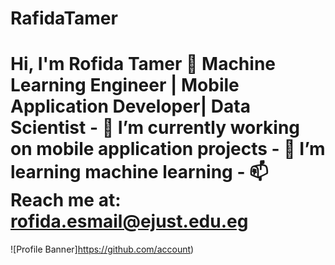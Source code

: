 # RafidaTamer
# Hi, I'm Rofida Tamer 👋 **Machine Learning Engineer** | **Mobile Application Developer**| **Data Scientist**  - 🔭 I’m currently working on mobile application projects - 🌱 I’m learning machine learning - 📫 Reach me at: rofida.esmail@ejust.edu.eg
![Profile Banner]https://github.com/account)
